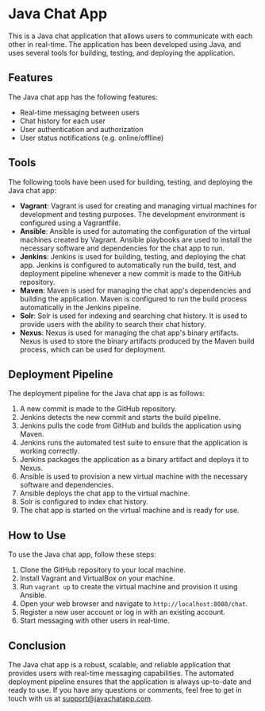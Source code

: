 # Java Chat App

This is a Java chat application that allows users to communicate with each other in real-time. The application has been developed using Java, and uses several tools for building, testing, and deploying the application.

## Features

The Java chat app has the following features:

- Real-time messaging between users
- Chat history for each user
- User authentication and authorization
- User status notifications (e.g. online/offline)

## Tools

The following tools have been used for building, testing, and deploying the Java chat app:

- **Vagrant**: Vagrant is used for creating and managing virtual machines for development and testing purposes. The development environment is configured using a Vagrantfile.
- **Ansible**: Ansible is used for automating the configuration of the virtual machines created by Vagrant. Ansible playbooks are used to install the necessary software and dependencies for the chat app to run.
- **Jenkins**: Jenkins is used for building, testing, and deploying the chat app. Jenkins is configured to automatically run the build, test, and deployment pipeline whenever a new commit is made to the GitHub repository.
- **Maven**: Maven is used for managing the chat app's dependencies and building the application. Maven is configured to run the build process automatically in the Jenkins pipeline.
- **Solr**: Solr is used for indexing and searching chat history. It is used to provide users with the ability to search their chat history.
- **Nexus**: Nexus is used for managing the chat app's binary artifacts. Nexus is used to store the binary artifacts produced by the Maven build process, which can be used for deployment.

## Deployment Pipeline

The deployment pipeline for the Java chat app is as follows:

1. A new commit is made to the GitHub repository.
2. Jenkins detects the new commit and starts the build pipeline.
3. Jenkins pulls the code from GitHub and builds the application using Maven.
4. Jenkins runs the automated test suite to ensure that the application is working correctly.
5. Jenkins packages the application as a binary artifact and deploys it to Nexus.
6. Ansible is used to provision a new virtual machine with the necessary software and dependencies.
7. Ansible deploys the chat app to the virtual machine.
8. Solr is configured to index chat history.
9. The chat app is started on the virtual machine and is ready for use.

## How to Use

To use the Java chat app, follow these steps:

1. Clone the GitHub repository to your local machine.
2. Install Vagrant and VirtualBox on your machine.
3. Run `vagrant up` to create the virtual machine and provision it using Ansible.
4. Open your web browser and navigate to `http://localhost:8080/chat`.
5. Register a new user account or log in with an existing account.
6. Start messaging with other users in real-time.

## Conclusion

The Java chat app is a robust, scalable, and reliable application that provides users with real-time messaging capabilities. The automated deployment pipeline ensures that the application is always up-to-date and ready to use. If you have any questions or comments, feel free to get in touch with us at support@javachatapp.com.
